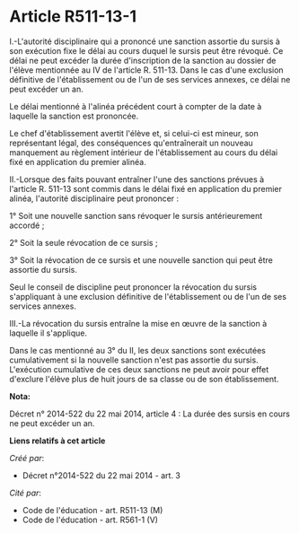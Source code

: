 # Article R511-13-1

I.-L'autorité disciplinaire qui a prononcé une sanction assortie du sursis à son exécution fixe le délai au cours duquel le
sursis peut être révoqué. Ce délai ne peut excéder la durée d'inscription de la sanction au dossier de l'élève mentionnée au
IV de l'article R. 511-13. Dans le cas d'une exclusion définitive de l'établissement ou de l'un de ses services annexes, ce
délai ne peut excéder un an. 

Le délai mentionné à l'alinéa précédent court à compter de la date à laquelle la sanction est prononcée. 

Le chef d'établissement avertit l'élève et, si celui-ci est mineur, son représentant légal, des conséquences qu'entraînerait
un nouveau manquement au règlement intérieur de l'établissement au cours du délai fixé en application du premier alinéa. 

II.-Lorsque des faits pouvant entraîner l'une des sanctions prévues à l'article R. 511-13 sont commis dans le délai fixé en
application du premier alinéa, l'autorité disciplinaire peut prononcer : 

1° Soit une nouvelle sanction sans révoquer le sursis antérieurement accordé ; 

2° Soit la seule révocation de ce sursis ; 

3° Soit la révocation de ce sursis et une nouvelle sanction qui peut être assortie du sursis. 

Seul le conseil de discipline peut prononcer la révocation du sursis s'appliquant à une exclusion définitive de
l'établissement ou de l'un de ses services annexes. 

III.-La révocation du sursis entraîne la mise en œuvre de la sanction à laquelle il s'applique. 

Dans le cas mentionné au 3° du II, les deux sanctions sont exécutées cumulativement si la nouvelle sanction n'est pas
assortie du sursis. L'exécution cumulative de ces deux sanctions ne peut avoir pour effet d'exclure l'élève plus de huit
jours de sa classe ou de son établissement.

**Nota:**

Décret n° 2014-522 du 22 mai 2014, article 4 : La durée des sursis en cours ne peut excéder un an.

**Liens relatifs à cet article**

_Créé par_:

  - Décret n°2014-522 du 22 mai 2014 - art. 3

_Cité par_:

  - Code de l'éducation - art. R511-13 (M)
  - Code de l'éducation - art. R561-1 (V)
